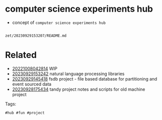 # computer science experiments hub

- concept of `computer science experiments hub`

```
```

` zet/20230929153207/README.md `

# Related

- [20221008042814](/zet/20221008042814/README.md) WIP
- [20230929153242](/zet/20230929153242/README.md) natural language processing libraries
- [20230929145418](/zet/20230929145418/README.md) fsdb project - file based database for partitioning and event sourced data
- [20230928175434](/zet/20230928175434/README.md) tandy project notes and scripts for old machine project

Tags:

    #hub #fun #project
